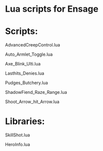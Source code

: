 Lua scripts for Ensage
==============
Scripts:
==============
AdvancedCreepControl.lua

Auto_Armlet_Toggle.lua

Axe_Blink_Ulti.lua

Lasthits_Denies.lua

Pudges_Butchery.lua

ShadowFiend_Raze_Range.lua

Shoot_Arrow_hit_Arrow.lua

Libraries:
==============
SkillShot.lua

HeroInfo.lua
